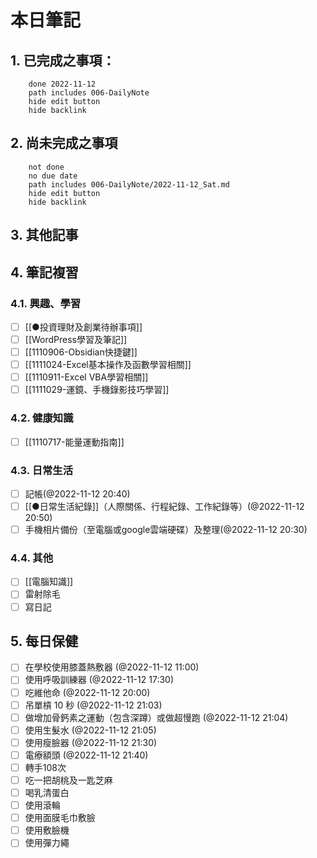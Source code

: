 
# 本日筆記

## 1. 已完成之事項：
```tasks
	done 2022-11-12
	path includes 006-DailyNote
	hide edit button 
	hide backlink
```

## 2. 尚未完成之事項
```tasks
	not done
	no due date
	path includes 006-DailyNote/2022-11-12_Sat.md
	hide edit button 
	hide backlink
```

## 3. 其他記事

## 4. 筆記複習
### 4.1. 興趣、學習
- [ ] [[●投資理財及創業待辦事項]]
- [ ] [[WordPress學習及筆記]]
- [ ] [[1110906-Obsidian快捷鍵]]
- [ ] [[1111024-Excel基本操作及函數學習相關]]
- [ ] [[1110911-Excel VBA學習相關]]
- [ ] [[1111029-運鏡、手機錄影技巧學習]]

### 4.2. 健康知識
- [ ] [[1110717-能量運動指南]]

### 4.3. 日常生活
- [ ] 記帳(@2022-11-12 20:40)
- [ ] [[●日常生活紀錄]]（人際關係、行程紀錄、工作紀錄等）(@2022-11-12 20:50)
- [ ] 手機相片備份（至電腦或google雲端硬碟）及整理(@2022-11-12 20:30)

### 4.4. 其他

- [ ] [[電腦知識]]
- [ ] 雷射除毛
- [ ] 寫日記

## 5. 每日保健
- [ ] 在學校使用膝蓋熱敷器 (@2022-11-12 11:00)
- [ ] 使用呼吸訓練器 (@2022-11-12 17:30)
- [ ] 吃維他命 (@2022-11-12 20:00)
- [ ] 吊單槓 10 秒 (@2022-11-12 21:03)
- [ ] 做增加骨鈣素之運動（包含深蹲）或做超慢跑 (@2022-11-12 21:04)
- [ ] 使用生髮水 (@2022-11-12 21:05)
- [ ] 使用瘦臉器 (@2022-11-12 21:30)
- [ ] 電療額頭 (@2022-11-12 21:40)
- [ ] 轉手108次
- [ ] 吃一把胡桃及一匙芝麻
- [ ] 喝乳清蛋白
- [ ] 使用滾輪
- [ ] 使用面膜毛巾敷臉
- [ ] 使用敷臉機
- [ ] 使用彈力繩
